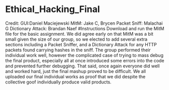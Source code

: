# Ethical_Hacking_Final
Credit:
GUI:Daniel Maciejewski
MitM: Jake C, Brycen 
Packet Sniff: Malachai G
Dictionary Attack: Brandan Naef
#Instructions
Download and run the MitM file for the basic assignment. We did agree early on that MitM was a bit small given the size of our group, so we elected to add several extra sections including a Packet Sniffer, and a Dictionary Attack for any HTTP packets found carrying hashes in the sniff. The group performed their individual work well, however the complicated case of trying to mass debug the final product, especially all at once introduced some errors into the code and prevented further debugging. That said, once again everyone did well and worked hard, just the final mashup proved to be difficult. We all uploaded our final individual works as proof that we did despite the collective goof individually produce valid products.
